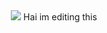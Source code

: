 <center>
<img src="https://cdn.discordapp.com/attachments/1021493695759003668/1109739104171724860/IMG_7617.gif">
  Hai im editing this
  </center>

